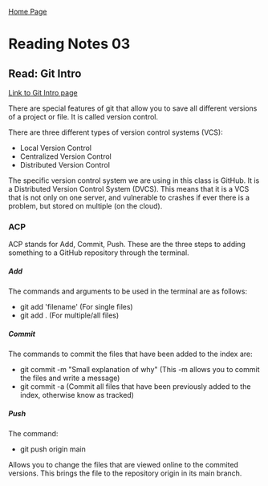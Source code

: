 [Home Page](https://devaoc.github.io/reading-notes/)

# Reading Notes 03

## Read: Git Intro

[Link to Git Intro page](https://blog.udemy.com/git-tutorial-a-comprehensive-guide/)

There are special features of git that allow you to save all different versions of a project or file. It is called version control.

There are three different types of version control systems (VCS):

- Local Version Control
- Centralized Version Control
- Distributed Version Control

The specific version control system we are using in this class is GitHub. It is a Distributed Version Control System (DVCS). This means that it is a VCS that is not only on one server, and vulnerable to crashes if ever there is a problem, but stored on multiple (on the cloud).

### ACP

ACP stands for Add, Commit, Push. These are the three steps to adding something to a GitHub repository through the terminal.

##### Add

The commands and arguments to be used in the terminal are as follows:

- git add 'filename' (For single files)
- git add . (For multiple/all files)

##### Commit

The commands to commit the files that have been added to the index are:

- git commit -m "Small explanation of why" (This -m allows you to commit the files and write a message)
- git commit -a (Commit all files that have been previously added to the index, otherwise know as tracked)

##### Push

The command:

- git push origin main

Allows you to change the files that are viewed online to the commited versions. This brings the file to the repository origin in its main branch.
